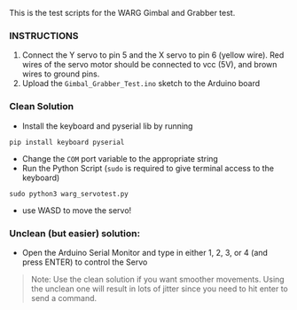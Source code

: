This is the test scripts for the WARG Gimbal and Grabber test.

### INSTRUCTIONS
1) Connect the Y servo to pin 5 and the X servo to pin 6 (yellow wire). Red wires of the servo motor should be connected to vcc (5V), and brown wires to ground pins.
2) Upload the `Gimbal_Grabber_Test.ino` sketch to the Arduino board

### Clean Solution
- Install the keyboard and pyserial lib by running
```
pip install keyboard pyserial
```
- Change the `COM` port variable to the appropriate string
- Run the Python Script (`sudo` is required to give terminal access to the keyboard) 
```
sudo python3 warg_servotest.py
```
- use WASD to move the servo!

### Unclean (but easier) solution:
- Open the Arduino Serial Monitor and type in either 1, 2, 3, or 4 (and press ENTER) to control the Servo

> Note: Use the clean solution if you want smoother movements. Using the unclean one will result in lots of jitter since you need to hit enter to send a command.
